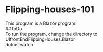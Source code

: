 # Flipping-houses-101
This program is a Blazor program. <br>
##ToDo<br>
To run the program, change the directory to UIfrontEndFlippingHouses.Blazor<br>
dotnet watch
